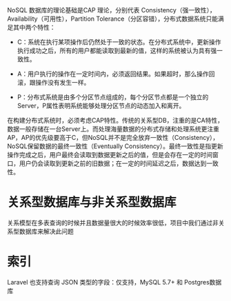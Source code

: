 NoSQL 数据库的理论基础是CAP 理论，分别代表 Consistency（强一致性），Availability（可用性），Partition Tolerance（分区容错），分布式数据系统只能满足其中两个特性：

- C：系统在执行某项操作后仍然处于一致的状态。在分布式系统中，更新操作执行成功之后，所有的用户都能读取到最新的值，这样的系统被认为具有强一致性。

- A：用户执行的操作在一定时间内，必须返回结果。如果超时，那么操作回滚，跟操作没有发生一样。

- P：分布式系统是由多个分区节点组成的，每个分区节点都是一个独立的Server，P属性表明系统能够处理分区节点的动态加入和离开。

在构建分布式系统时，必须考虑CAP特性。传统的关系型DB，注重的是CA特性，数据一般存储在一台Server上。而处理海量数据的分布式存储和处理系统更注重AP，AP的优先级要高于C，但NoSQL并不是完全放弃一致性（Consistency），NoSQL保留数据的最终一致性（Eventually Consistency）。最终一致性是指更新操作完成之后，用户最终会读取到数据更新之后的值，但是会存在一定的时间窗口，用户仍会读取到更新之前的旧数据；在一定的时间延迟之后，数据达到一致性。

# 关系型数据库与非关系型数据库

关系模型在多表查询的时候并且数据量很大的时候效率很低，项目中我们通过非关系型数据库来解决此问题

# 索引

Laravel 也支持查询 JSON 类型的字段：仅支持，MySQL 5.7+ 和 Postgres数据库
